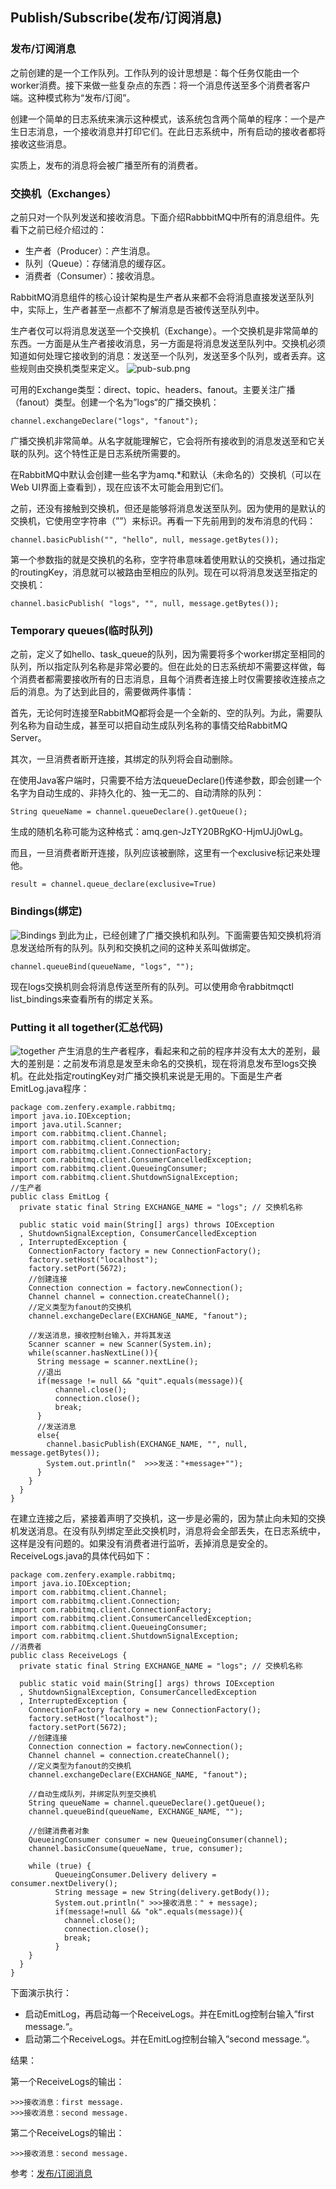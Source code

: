 ## Publish/Subscribe(发布/订阅消息)
### 发布/订阅消息
之前创建的是一个工作队列。工作队列的设计思想是：每个任务仅能由一个worker消费。接下来做一些复杂点的东西：将一个消息传送至多个消费者客户端。这种模式称为“发布/订阅”。

创建一个简单的日志系统来演示这种模式，该系统包含两个简单的程序：一个是产生日志消息，一个接收消息并打印它们。在此日志系统中，所有启动的接收者都将接收这些消息。

实质上，发布的消息将会被广播至所有的消费者。

### 交换机（Exchanges）
之前只对一个队列发送和接收消息。下面介绍RabbbitMQ中所有的消息组件。先看下之前已经介绍过的：

* 生产者（Producer）：产生消息。
* 队列（Queue）：存储消息的缓存区。
* 消费者（Consumer）：接收消息。

RabbitMQ消息组件的核心设计架构是生产者从来都不会将消息直接发送至队列中，实际上，生产者甚至一点都不了解消息是否被传送至队列中。

生产者仅可以将消息发送至一个交换机（Exchange）。一个交换机是非常简单的东西。一方面是从生产者接收消息，另一方面是将消息发送至队列中。交换机必须知道如何处理它接收到的消息：发送至一个队列，发送至多个队列，或者丢弃。这些规则由交换机类型来定义。
![pub-sub.png](https://github.com/weifansym/workDoc/blob/master/images/rabbitmq/pub-sub.png)

可用的Exchange类型：direct、topic、headers、fanout。主要关注广播（fanout）类型。创建一个名为”logs“的广播交换机：
```
channel.exchangeDeclare("logs", "fanout");
```
广播交换机非常简单。从名字就能理解它，它会将所有接收到的消息发送至和它关联的队列。这个特性正是日志系统所需要的。

在RabbitMQ中默认会创建一些名字为amq.*和默认（未命名的）交换机（可以在Web UI界面上查看到），现在应该不太可能会用到它们。

之前，还没有接触到交换机，但还是能够将消息发送至队列。因为使用的是默认的交换机，它使用空字符串（””）来标识。再看一下先前用到的发布消息的代码：

```
channel.basicPublish("", "hello", null, message.getBytes());
```
第一个参数指的就是交换机的名称，空字符串意味着使用默认的交换机，通过指定的routingKey，消息就可以被路由至相应的队列。现在可以将消息发送至指定的交换机：
```
channel.basicPublish( "logs", "", null, message.getBytes());
```
### Temporary queues(临时队列)
之前，定义了如hello、task_queue的队列，因为需要将多个worker绑定至相同的队列，所以指定队列名称是非常必要的。但在此处的日志系统却不需要这样做，每个消费者都需要接收所有的日志消息，且每个消费者连接上时仅需要接收连接点之后的消息。为了达到此目的，需要做两件事情：

首先，无论何时连接至RabbitMQ都将会是一个全新的、空的队列。为此，需要队列名称为自动生成，甚至可以把自动生成队列名称的事情交给RabbitMQ Server。

其次，一旦消费者断开连接，其绑定的队列将会自动删除。

在使用Java客户端时，只需要不给方法queueDeclare()传递参数，即会创建一个名字为自动生成的、非持久化的、独一无二的、自动清除的队列：

```
String queueName = channel.queueDeclare().getQueue();
```
生成的随机名称可能为这种格式：amq.gen-JzTY20BRgKO-HjmUJj0wLg。

而且，一旦消费者断开连接，队列应该被删除，这里有一个exclusive标记来处理他。
```
result = channel.queue_declare(exclusive=True)
```
### Bindings(绑定)
![Bindings](https://www.rabbitmq.com/img/tutorials/bindings.png)
到此为止，已经创建了广播交换机和队列。下面需要告知交换机将消息发送给所有的队列。队列和交换机之间的这种关系叫做绑定。
```
channel.queueBind(queueName, "logs", "");
```
现在logs交换机则会将消息传送至所有的队列。可以使用命令rabbitmqctl list_bindings来查看所有的绑定关系。
### Putting it all together(汇总代码)
![together](https://www.rabbitmq.com/img/tutorials/python-three-overall.png)
产生消息的生产者程序，看起来和之前的程序并没有太大的差别，最大的差别是：之前发布消息是发至未命名的交换机，现在将消息发布至logs交换机。在此处指定routingKey对广播交换机来说是无用的。下面是生产者EmitLog.java程序：
```
package com.zenfery.example.rabbitmq;
import java.io.IOException;
import java.util.Scanner;
import com.rabbitmq.client.Channel;
import com.rabbitmq.client.Connection;
import com.rabbitmq.client.ConnectionFactory;
import com.rabbitmq.client.ConsumerCancelledException;
import com.rabbitmq.client.QueueingConsumer;
import com.rabbitmq.client.ShutdownSignalException;
//生产者
public class EmitLog {
  private static final String EXCHANGE_NAME = "logs"; // 交换机名称
   
  public static void main(String[] args) throws IOException
  , ShutdownSignalException, ConsumerCancelledException
  , InterruptedException {
    ConnectionFactory factory = new ConnectionFactory();
    factory.setHost("localhost");
    factory.setPort(5672);
    //创建连接
    Connection connection = factory.newConnection();
    Channel channel = connection.createChannel();
    //定义类型为fanout的交换机
    channel.exchangeDeclare(EXCHANGE_NAME, "fanout");
     
    //发送消息，接收控制台输入，并将其发送
    Scanner scanner = new Scanner(System.in);
    while(scanner.hasNextLine()){
      String message = scanner.nextLine();
      //退出
      if(message != null && "quit".equals(message)){
          channel.close();
          connection.close();
          break;
      }
      //发送消息
      else{
        channel.basicPublish(EXCHANGE_NAME, "", null, message.getBytes());
        System.out.println("  >>>发送："+message+"");
      }
    }
  }
}
```
在建立连接之后，紧接着声明了交换机，这一步是必需的，因为禁止向未知的交换机发送消息。在没有队列绑定至此交换机时，消息将会全部丢失，在日志系统中，这样是没有问题的。如果没有消费者进行监听，丢掉消息是安全的。ReceiveLogs.java的具体代码如下：
```
package com.zenfery.example.rabbitmq;
import java.io.IOException;
import com.rabbitmq.client.Channel;
import com.rabbitmq.client.Connection;
import com.rabbitmq.client.ConnectionFactory;
import com.rabbitmq.client.ConsumerCancelledException;
import com.rabbitmq.client.QueueingConsumer;
import com.rabbitmq.client.ShutdownSignalException;
//消费者
public class ReceiveLogs {
  private static final String EXCHANGE_NAME = "logs"; // 交换机名称
   
  public static void main(String[] args) throws IOException
  , ShutdownSignalException, ConsumerCancelledException
  , InterruptedException {
    ConnectionFactory factory = new ConnectionFactory();
    factory.setHost("localhost");
    factory.setPort(5672);
    //创建连接
    Connection connection = factory.newConnection();
    Channel channel = connection.createChannel();
    //定义类型为fanout的交换机
    channel.exchangeDeclare(EXCHANGE_NAME, "fanout");
     
    //自动生成队列，并绑定队列至交换机
    String queueName = channel.queueDeclare().getQueue();
    channel.queueBind(queueName, EXCHANGE_NAME, "");
     
    //创建消费者对象
    QueueingConsumer consumer = new QueueingConsumer(channel);
    channel.basicConsume(queueName, true, consumer);
     
    while (true) {
          QueueingConsumer.Delivery delivery = consumer.nextDelivery();
          String message = new String(delivery.getBody());
          System.out.println(" >>>接收消息：" + message);
          if(message!=null && "ok".equals(message)){
            channel.close();
            connection.close();
            break;
          }
    }
  }
}
```
下面演示执行：

* 启动EmitLog，再启动每一个ReceiveLogs。并在EmitLog控制台输入”first message.“。
* 启动第二个ReceiveLogs。并在EmitLog控制台输入”second message.“。

结果：

第一个ReceiveLogs的输出：
```
>>>接收消息：first message.
>>>接收消息：second message.
```
第二个ReceiveLogs的输出：
```
>>>接收消息：second message.
```

参考：[发布/订阅消息](https://blog.zenfery.cc/archives/90.html)



